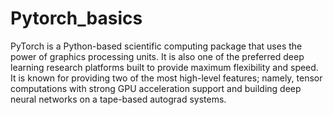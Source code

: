# Pytorch_basics

PyTorch is a Python-based scientific computing package that uses the power of graphics processing units. It is also one of the preferred deep learning research platforms built to provide maximum flexibility and speed. It is known for providing two of the most high-level features; namely, tensor computations with strong GPU acceleration support and building deep neural networks on a tape-based autograd systems.
